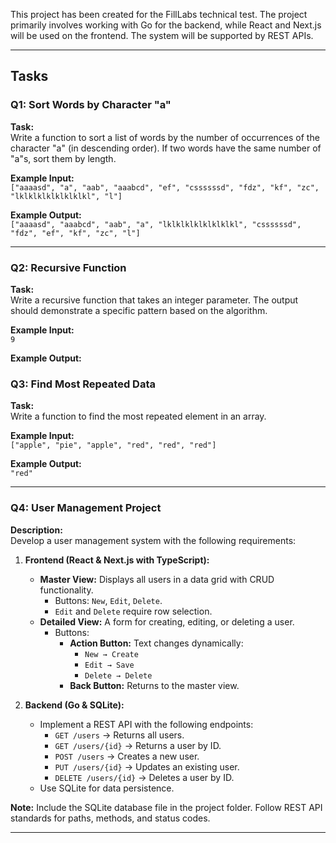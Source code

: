 This project has been created for the FillLabs technical test. The project primarily involves working with Go for the backend, while React and Next.js will be used on the frontend. The system will be supported by REST APIs.

---

## Tasks

### Q1: Sort Words by Character "a"
**Task:**  
Write a function to sort a list of words by the number of occurrences of the character "a" (in descending order). If two words have the same number of "a"s, sort them by length.

**Example Input:**  
`["aaaasd", "a", "aab", "aaabcd", "ef", "cssssssd", "fdz", "kf", "zc", "lklklklklklklklkl", "l"]`

**Example Output:**  
`["aaaasd", "aaabcd", "aab", "a", "lklklklklklklklkl", "cssssssd", "fdz", "ef", "kf", "zc", "l"]`

---

### Q2: Recursive Function
**Task:**  
Write a recursive function that takes an integer parameter. The output should demonstrate a specific pattern based on the algorithm.

**Example Input:**  
`9`

**Example Output:**  

### Q3: Find Most Repeated Data
**Task:**  
Write a function to find the most repeated element in an array.

**Example Input:**  
`["apple", "pie", "apple", "red", "red", "red"]`

**Example Output:**  
`"red"`

---

### Q4: User Management Project

**Description:**  
Develop a user management system with the following requirements:

1. **Frontend (React & Next.js with TypeScript):**
   - **Master View:** Displays all users in a data grid with CRUD functionality.  
     - Buttons: `New`, `Edit`, `Delete`.
     - `Edit` and `Delete` require row selection.
   - **Detailed View:** A form for creating, editing, or deleting a user.
     - Buttons:  
       - **Action Button:** Text changes dynamically:  
         - `New → Create`  
         - `Edit → Save`  
         - `Delete → Delete`  
       - **Back Button:** Returns to the master view.

2. **Backend (Go & SQLite):**
   - Implement a REST API with the following endpoints:
     - `GET /users` → Returns all users.
     - `GET /users/{id}` → Returns a user by ID.
     - `POST /users` → Creates a new user.
     - `PUT /users/{id}` → Updates an existing user.
     - `DELETE /users/{id}` → Deletes a user by ID.
   - Use SQLite for data persistence.

**Note:** Include the SQLite database file in the project folder. Follow REST API standards for paths, methods, and status codes.

---

